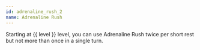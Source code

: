 ```yaml
---
id: adrenaline_rush_2
name: Adrenaline Rush
---
```


Starting at {{ level }} level, you can use Adrenaline Rush twice per short rest but not more than once in a single turn.
